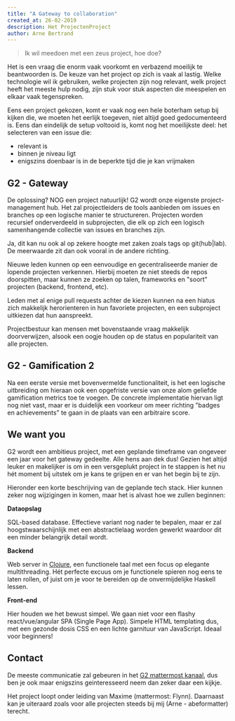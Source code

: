 ```yaml
---
title: "A Gateway to collaboration"
created_at: 26-02-2019
description: Het ProjectenProject
author: Arne Bertrand
---
```

> Ik wil meedoen met een zeus project, hoe doe?

Het is een vraag die enorm vaak voorkomt en verbazend moeilijk te 
beantwoorden is. De keuze van het project op zich is vaak al lastig. 
Welke technologie wil ik gebruiken, welke projecten zijn nog relevant,
welk project heeft het meeste hulp nodig, zijn stuk voor stuk aspecten
die meespelen en elkaar vaak tegenspreken.

Eens een project gekozen, komt er vaak nog een hele boterham setup bij kijken
die, we moeten het eerlijk toegeven, niet altijd goed gedocumenteerd is.
Eens dan eindelijk de setup voltooid is, komt nog het moeilijkste deel:
het selecteren van een issue die:

- relevant is
- binnen je niveau ligt
- enigszins doenbaar is in de beperkte tijd die je kan vrijmaken


## G2 - Gateway

De oplossing? NOG een project natuurlijk! G2 wordt onze eigenste
project-management hub. Het zal projectleiders de tools aanbieden om issues
en branches op een logische manier te structureren. Projecten worden 
recursief onderverdeeld in subprojecten, die elk op zich een logisch
samenhangende collectie van issues en branches zijn. 

Ja, dit kan nu ook al op zekere hoogte met zaken zoals tags op git(hub|lab). 
De meerwaarde zit dan ook vooral in de andere richting.

Nieuwe leden kunnen op een eenvoudige en gecentraliseerde manier de lopende
projecten verkennen. Hierbij moeten ze niet steeds de repos doorspitten,
maar kunnen ze zoeken op talen, frameworks en "soort" projecten (backend, 
frontend, etc). 

Leden met al enige pull requests achter de kiezen kunnen na een hiatus
zich makkelijk herorienteren in hun favoriete projecten, en een 
subproject uitkiezen dat hun aanspreekt.

Projectbestuur kan mensen met bovenstaande vraag makkelijk doorverwijzen,
alsook een oogje houden op de status en populariteit van alle projecten.

## G2 - Gamification 2

Na een eerste versie met bovenvermelde functionaliteit, is het een logische
uitbreiding om hieraan ook een opgefriste versie van onze alom geliefde
gamification metrics toe te voegen. De concrete implementatie hiervan ligt nog
niet vast, maar er is duidelijk een voorkeur om meer richting "badges en 
achievements" te gaan in de plaats van een arbitraire score.

## We want you

G2 wordt een ambitieus project, met een geplande timeframe van ongeveer een jaar
voor het gateway gedeelte. Alle hens aan dek dus! Gezien het altijd leuker
en makelijker is om in een versgeplukt project in te stappen is het nu hét moment
bij uitstek om je kans te grijpen en er van het begin bij te zijn. 

Hieronder een korte beschrijving van de geplande tech stack. Hier kunnen zeker
nog wijzigingen in komen, maar het is alvast hoe we zullen beginnen:

**Dataopslag**

SQL-based database. Effectieve variant nog nader te bepalen, maar er zal 
hoogstwaarschijnlijk met een abstractielaag worden gewerkt waardoor dit een minder
belangrijk detail wordt.

**Backend**

Web server in [Clojure][clojure], een functionele taal met een focus op 
elegante multithreading. Hét perfecte excuus om je functionele spieren nog eens
te laten rollen, of juist om je voor te bereiden op de onvermijdelijke Haskell
lessen.

**Front-end**

Hier houden we het bewust simpel. We gaan niet voor een flashy react/vue/angular
SPA (Single Page App). Simpele HTML templating dus, met een gezonde dosis CSS en
een lichte garnituur van JavaScript. Ideaal voor beginners!

## Contact

De meeste communicatie zal gebeuren in het [G2 mattermost kanaal][mmost], dus
ben je ook maar enigszins geinteresseerd neem dan zeker daar een kijkje.

Het project loopt onder leiding van Maxime (mattermost: Flynn).
Daarnaast kan je uiteraard zoals voor alle projecten steeds bij mij (Arne - abeformatter) terecht.


[clojure]: https://clojure.org/
[mmost]: https://mattermost.zeus.gent/zeus/channels/g2
